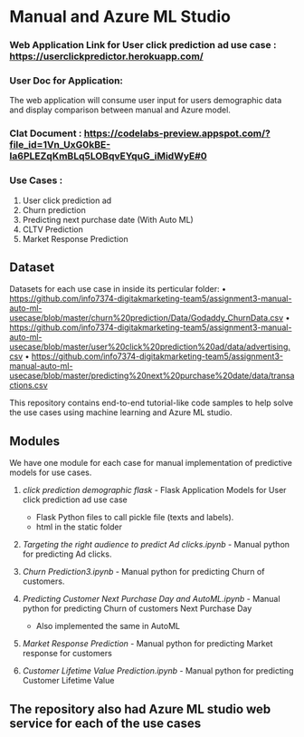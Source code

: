 # Manual and Azure ML Studio

### Web Application Link for User click prediction ad use case : https://userclickpredictor.herokuapp.com/

### User Doc for Application:

The web application will consume user input for users demographic data and display comparison between manual and Azure model.

### Clat Document : https://codelabs-preview.appspot.com/?file_id=1Vn_UxG0kBE-Ia6PLEZqKmBLq5LOBqvEYquG_iMidWyE#0

### Use Cases :
 1. User click prediction ad
 2. Churn prediction
 3. Predicting next purchase date (With Auto ML)
 4. CLTV Prediction
 5. Market Response Prediction

## Dataset 

Datasets for each use case in inside its perticular folder:
• https://github.com/info7374-digitakmarketing-team5/assignment3-manual-auto-ml-usecase/blob/master/churn%20prediction/Data/Godaddy_ChurnData.csv
• https://github.com/info7374-digitakmarketing-team5/assignment3-manual-auto-ml-usecase/blob/master/user%20click%20prediction%20ad/data/advertising.csv
• https://github.com/info7374-digitakmarketing-team5/assignment3-manual-auto-ml-usecase/blob/master/predicting%20next%20purchase%20date/data/transactions.csv


This repository contains end-to-end tutorial-like code samples to help solve
the use cases using machine learning and Azure ML studio.

## Modules

We have one module for each case for manual implementation of predictive models for use cases.

1.  *click prediction demographic flask* - Flask Application Models for User click prediction ad use case

    +   Flask Python files to call pickle file (texts and labels).
    +   html in the static folder
     
2.  *Targeting the right audience to predict Ad clicks.ipynb* - Manual python for predicting Ad clicks.

3.  *Churn Prediction3.ipynb* - Manual python for predicting Churn of customers.

4.  *Predicting Customer Next Purchase Day and AutoML.ipynb* - Manual python for predicting Churn of customers Next Purchase Day
    +   Also implemented the same in AutoML
    
5.  *Market Response Prediction* - Manual python for predicting Market response for customers

6.  *Customer Lifetime Value Prediction.ipynb* - Manual python for predicting Customer Lifetime Value

## The repository also had Azure ML studio web service for each of the use cases
    




